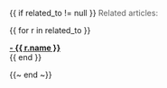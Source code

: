<!--
To get help on editing this file, see https://github.com/beto-rodriguez/LiveCharts2/blob/dev/docs/readme.md
content is normally pulled from the examples in the repository.
-->

{{ if related_to != null }}
<span style="opacity: 0.7"> Related articles: </span>

{{ for r in related_to }}
<div>
    <a href="{{ compile this r.url }}">
        <b>- {{ r.name }}</b>
    </a>
</div>
{{ end }}

{{~ end ~}}

